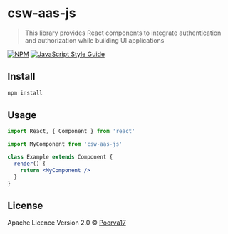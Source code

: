 # csw-aas-js

> This library provides React components to integrate authentication and authorization while building UI applications

[![NPM](https://img.shields.io/npm/v/csw-aas-js.svg)](https://www.npmjs.com/package/csw-aas-js) [![JavaScript Style Guide](https://img.shields.io/badge/code_style-standard-brightgreen.svg)](https://standardjs.com)

## Install

```bash
npm install
```

## Usage

```jsx
import React, { Component } from 'react'

import MyComponent from 'csw-aas-js'

class Example extends Component {
  render() {
    return <MyComponent />
  }
}
```

## License

Apache Licence Version 2.0 © [Poorva17](https://github.com/Poorva17)
